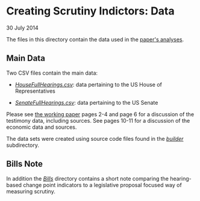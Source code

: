 # Creating Scrutiny Indictors: Data

30 July 2014

The files in this directory contain the data used in the [paper's analyses](FedChangePointNote/paper/source/MainAnalysis_Figures.R).

## Main Data

Two CSV files contain the main data:

- *[HouseFullHearings.csv](FedChangePointNote/paper/data/HouseFullHearings.csv)*: data pertaining to the US House of Representatives

- *[SenateFullHearings.csv](FedChangePointNote/paper/data/SenateFullHearings.csv)*: data pertaining to the US Senate

Please see [the working paper](FedChangePointNote/paper/ChangPointCongFed.pdf) pages 2-4 and page 6 for a discussion of the testimony data, including sources. See pages 10-11 for a discussion of the economic data and sources.

The data sets were created using source code files found in the *[builder](builder/)* subdirectory.

## Bills Note

In addition the *[Bills](Bills/)* directory contains a short note comparing the hearing-based change point indicators to a legislative proposal focused way of measuring scrutiny.
